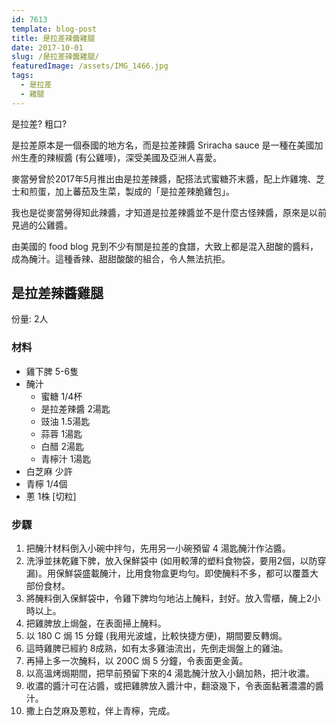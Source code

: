 ```yaml
---
id: 7613
template: blog-post
title: 是拉差辣醬雞腿
date: 2017-10-01
slug: /是拉差辣醬雞腿/
featuredImage: /assets/IMG_1466.jpg
tags:
  - 是拉差
  - 雞腿
---
```


是拉差? 粗口?

是拉差原本是一個泰國的地方名，而是拉差辣醬 Sriracha sauce 是一種在美國加州生產的辣椒醬 (有公雞嘜)，深受美國及亞洲人喜愛。

麥當勞曾於2017年5月推出由是拉差辣醬，配搭法式蜜糖芥末醬，配上炸雞塊、芝士和煎蛋，加上蕃茄及生菜，製成的「是拉差辣脆雞包」。

我也是從麥當勞得知此辣醬，才知道是拉差辣醬並不是什麼古怪辣醬，原來是以前見過的公雞醬。

由美國的 food blog 見到不少有關是拉差的食譜，大致上都是混入甜酸的醬料，成為醃汁。這種香辣、甜甜酸酸的組合，令人無法抗拒。

## 是拉差辣醬雞腿

份量: 2人

### 材料

- 雞下脾 5-6隻
- 醃汁
  - 蜜糖 1/4杯
  - 是拉差辣醬 2湯匙
  - 豉油 1.5湯匙
  - 蒜蓉 1湯匙
  - 白醋 2湯匙
  - 青檸汁 1湯匙
- 白芝麻 少許
- 青檸 1/4個
- 蔥 1株 [切粒]

### 步驟 
1. 把醃汁材料倒入小碗中拌勻，先用另一小碗預留 4 湯匙醃汁作沾醬。
2. 洗淨並抹乾雞下脾，放入保鮮袋中 (如用較薄的塑料食物袋，要用2個，以防穿漏)。用保鮮袋盛載醃汁，比用食物盒更均勻。即使醃料不多，都可以覆蓋大部份食材。
3. 將醃料倒入保鮮袋中，令雞下脾均勻地沾上醃料，封好。放入雪櫃，醃上2小時以上。
4. 把雞脾放上焗盤，在表面掃上醃料。
5. 以 180 C 焗 15 分鐘 (我用光波爐，比較快捷方便)，期間要反轉焗。
6. 這時雞脾已經約 8成熟，如有太多雞油流出，先倒走焗盤上的雞油。
7. 再掃上多一次醃料，以 200C 焗 5 分鐘，令表面更金黃。 
8. 以高溫烤焗期間，把早前預留下來的4 湯匙醃汁放入小鍋加熱，把汁收濃。
9. 收濃的醬汁可在沾醬，或把雞脾放入醬汁中，翻滾幾下，令表面黏著濃濃的醬汁。
10. 撒上白芝麻及蔥粒，伴上青檸，完成。
